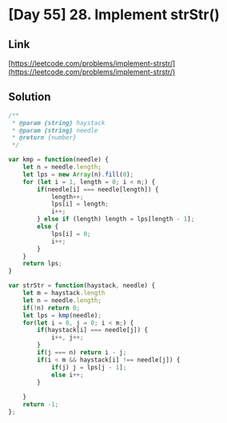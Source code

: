 # [Day 55] 28. Implement strStr()

<a name="APmet"></a>
## Link
[https://leetcode.com/problems/implement-strstr/](https://leetcode.com/problems/implement-strstr/)
<a name="kIJbi"></a>
## Solution
```javascript
/**
 * @param {string} haystack
 * @param {string} needle
 * @return {number}
 */

var kmp = function(needle) {
    let n = needle.length;
    let lps = new Array(n).fill(0);
    for (let i = 1, length = 0; i < n;) {
        if(needle[i] === needle[length]) {
            length++;
            lps[i] = length;
            i++;
        } else if (length) length = lps[length - 1];
        else {
            lps[i] = 0; 
            i++;
        }
    }
    return lps;
}

var strStr = function(haystack, needle) {
    let m = haystack.length
    let n = needle.length;
    if(!n) return 0;
    let lps = kmp(needle);
    for(let i = 0, j = 0; i < m;) {
        if(haystack[i] === needle[j]) {
            i++, j++;
        }
        if(j === n) return i - j;
        if(i < m && haystack[i] !== needle[j]) {
            if(j) j = lps[j - 1];
            else i++;
        }
        
    }
    return -1;
};
```
